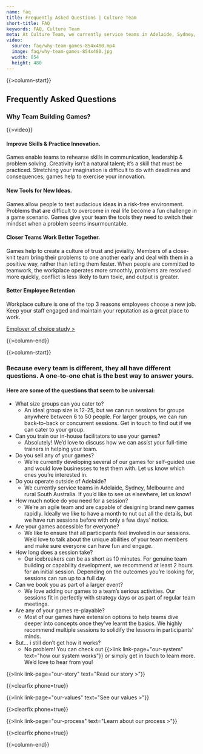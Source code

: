 ```yaml
---
name: faq
title: Frequently Asked Questions | Culture Team
short-title: FAQ
keywords: FAQ, Culture Team
meta: At Culture Team, we currently service teams in Adelaide, Sydney, Melbourne and rural South Australia. If you’d like to see us elsewhere, let us know!
video:
  source: faq/why-team-games-854x480.mp4
  image: faq/why-team-games-854x480.jpg
  width: 854
  height: 480
---
```

{{>column-start}}

## Frequently Asked Questions


### Why Team Building Games?

{{>video}}

#### Improve Skills & Practice Innovation.

Games enable teams to rehearse skills in communication, leadership & problem solving. Creativity isn’t a natural talent; it’s a skill that must be practiced. Stretching your imagination is difficult to do with deadlines and consequences; games help to exercise your innovation.

#### New Tools for New Ideas.

Games allow people to test audacious ideas in a risk-free environment. Problems that are difficult to overcome in real life become a fun challenge in a game scenario. Games give your team the tools they need to switch their mindset when a problem seems insurmountable.

#### Closer Teams Work Better Together.

Games help to create a culture of trust and joviality. Members of a close-knit team bring their problems to one another early and deal with them in a positive way, rather than letting them fester. When people are committed to teamwork, the workplace operates more smoothly, problems are resolved more quickly, conflict is less likely to turn toxic, and output is greater.


#### Better Employee Retention

Workplace culture is one of the top 3 reasons employees choose a new job. Keep your staff engaged and maintain your reputation as a great place to work.

[Employer of choice study >](https://www.headsup.org.au/docs/default-source/resources/heads-up-employer-of-choice-study---instinct-and-reason.pdf?sfvrsn=2)

{{>column-end}}

{{>column-start}}

### Because every team is different, they all have different questions. A one-to-one chat is the best way to answer yours.
#### Here are some of the questions that seem to be universal:

* What size groups can you cater to?
  * An ideal group size is 12-25, but we can run sessions for groups anywhere between 6 to 50 people. For larger groups, we can run back-to-back or concurrent sessions. Get in touch to find out if we can cater to your group.
* Can you train our in-house facilitators to use your games?
  * Absolutely! We’d love to discuss how we can assist your full-time trainers in helping your team.
* Do you sell any of your games?
  * We’re currently developing several of our games for self-guided use and would love businesses to test them with. Let us know which ones you’re interested in.
* Do you operate outside of Adelaide?
  * We currently service teams in Adelaide, Sydney, Melbourne and rural South Australia. If you’d like to see us elsewhere, let us know!
* How much notice do you need for a session?
  * We’re an agile team and are capable of designing brand new games rapidly. Ideally we like to have a month to nut out all the details, but we have run sessions before with only a few days’ notice.
* Are your games accessible for everyone?
  * We like to ensure that all participants feel involved in our sessions. We’d love to talk about the unique abilities of your team members and make sure everyone can have fun and engage.
* How long does a session take?
  * Our icebreakers can be as short as 10 minutes. For genuine team building or capability development, we recommend at least 2 hours for an initial session. Depending on the outcomes you’re looking for, sessions can run up to a full day.
* Can we book you as part of a larger event?
  * We love adding our games to a team’s serious activities. Our sessions fit in perfectly with strategy days or as part of regular team meetings.
* Are any of your games re-playable?
  * Most of our games have extension options to help teams dive deeper into concepts once they’ve learnt the basics. We highly recommend multiple sessions to solidify the lessons in participants’ minds.
* But... i still don’t get how it works?
  * No problem! You can check out {{>link link-page="our-system" text="how our system works"}} or simply get in touch to learn more. We’d love to hear from you!

{{>link link-page="our-story" text="Read our story >"}}

{{>clearfix phone=true}}

{{>link link-page="our-values" text="See our values >"}}

{{>clearfix phone=true}}

{{>link link-page="our-process" text="Learn about our process >"}}

{{>clearfix phone=true}}

{{>column-end}}